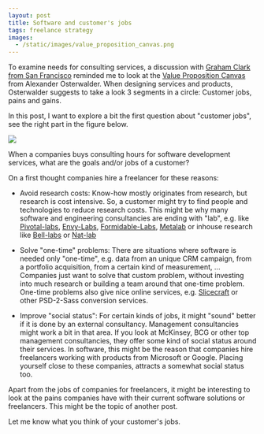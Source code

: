 ```yaml
---
layout: post
title: Software and customer's jobs
tags: freelance strategy
images:
  - /static/images/value_proposition_canvas.png
---
```

To examine needs for consulting services, a discussion with [Graham Clark from San Francisco](http://www.grahamclarkphoto.com/) reminded me to look at the [Value Proposition Canvas](http://www.businessmodelgeneration.com/downloads/value_proposition_canvas.pdf) from Alexander Osterwalder. When designing services and products, Osterwalder suggests to take a look 3 segments in a circle: Customer jobs, pains and gains.

In this post, I want to explore a bit the first question about "customer jobs", see the right part in the figure below.

<img src="{{page.images[0]}}">

When a companies buys consulting hours for software development services, what are the goals and/or jobs of a customer?

On a first thought companies hire a freelancer for these reasons:

* Avoid research costs: Know-how mostly originates from research, but research is cost intensive. So, a customer might try to find people and technologies to reduce research costs. This might be why many software and engineering consultancies are ending with "lab", e.g. like [Pivotal-labs](http://pivotallabs.com/), [Envy-Labs](http://envylabs.com/), [Formidable-Labs](http://formidablelabs.com/), [Metalab](http://www.metalabdesign.com/) or inhouse research like [Bell-labs](http://www.bell-labs.com/history/unix/) or [Nat-lab](http://en.wikipedia.org/wiki/Philips_Natuurkundig_Laboratorium)

* Solve "one-time" problems: There are situations where software is needed only "one-time", e.g. data from an unique CRM campaign, from a portfolio acquisition, from a certain kind of measurement, ... Companies just want to solve that custom problem, without investing into much research or building a team around that one-time problem. One-time problems also give nice online services, e.g. [Slicecraft](http://slicecraft.com/) or other PSD-2-Sass conversion services.

* Improve "social status": For certain kinds of jobs, it might "sound" better if it is done by an external consultancy. Management consultancies might work a bit in that area. If you look at McKinsey, BCG or other top management consultancies, they offer some kind of social status around their services. In software, this might be the reason that companies hire freelancers working with products from Microsoft or Google. Placing yourself close to these companies, attracts a somewhat social status too.

Apart from the jobs of companies for freelancers, it might be interesting to look at the pains companies have with their current software solutions or freelancers. This might be the topic of another post.

Let me know what you think of your customer's jobs.
